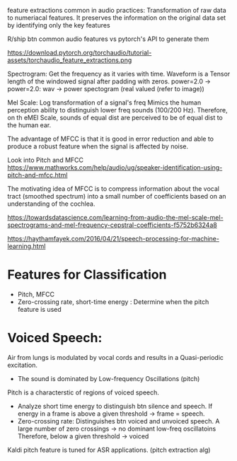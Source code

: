 feature extractions common in audio practices:
Transformation of raw data to numeriacal features.
It preserves the information on the original data set by identifying only the key features

R/ship btn common audio features vs pytorch's API to generate them

https://download.pytorch.org/torchaudio/tutorial-assets/torchaudio_feature_extractions.png

Spectrogram: Get the frequency as it varies with time.
Waveform is a Tensor
length of the windowed signal after padding with zeros.
power=2.0 -> power=2.0: wav -> power spectogram (real valued (refer to image))

Mel Scale:
 Log transformation of a signal's freq
 Mimics the human perception ability to distinguish lower freq sounds (100/200 Hz).
Therefore, on th eMEl Scale, sounds of equal dist are perceived to be of equal dist to the human ear.


The advantage of MFCC is that it is good in error reduction and able to produce a robust feature when the signal is affected by noise.


Look into Pitch and MFCC
https://www.mathworks.com/help/audio/ug/speaker-identification-using-pitch-and-mfcc.html

The motivating idea of MFCC is to compress information about the vocal tract (smoothed spectrum) into a small number of coefficients based on an understanding of the cochlea.


https://towardsdatascience.com/learning-from-audio-the-mel-scale-mel-spectrograms-and-mel-frequency-cepstral-coefficients-f5752b6324a8

https://haythamfayek.com/2016/04/21/speech-processing-for-machine-learning.html

# Features for Classification
- Pitch, MFCC
- Zero-crossing rate, short-time energy : Determine when the pitch feature is used

# Voiced Speech:
Air from lungs is modulated by vocal cords and results in a Quasi-periodic excitation.
- The sound is dominated by Low-frequency Oscillations (pitch)

Pitch is a characterstic of regions of voiced speech.
- Analyze short time energy to distinguish btn silence and speech.
If energy in a frame is above a given threshold ->  frame  = speech.
- Zero-crossing rate: Distinguishes btn voiced and unvoiced speech.
A large number of zero crossings -> no dominant low-freq oscillatoins
Therefore, below a given threshold -> voiced

Kaldi pitch feature is tuned for ASR applications. (pitch extraction alg)
